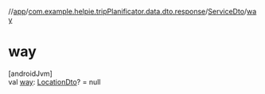 //[app](../../../index.md)/[com.example.helpie.tripPlanificator.data.dto.response](../index.md)/[ServiceDto](index.md)/[way](way.md)

# way

[androidJvm]\
val [way](way.md): [LocationDto](../-location-dto/index.md)? = null

